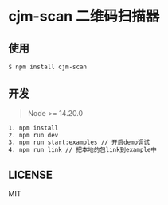 # cjm-scan 二维码扫描器

## 使用

```bash
$ npm install cjm-scan
```

## 开发

> Node >= 14.20.0

```bash
1. npm install
2. npm run dev
3. npm run start:examples // 开启demo调试
4. npm run link // 把本地的包link到example中
```

## LICENSE

MIT
